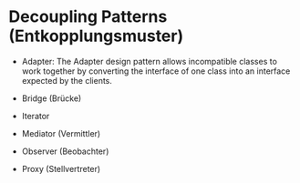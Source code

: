 # Decoupling Patterns (Entkopplungsmuster)

* Adapter: 
The Adapter design pattern allows incompatible classes to work together by converting the interface of one class into an interface expected by the clients.

* Bridge (Brücke)

* Iterator

* Mediator (Vermittler)

* Observer (Beobachter)

* Proxy (Stellvertreter)
